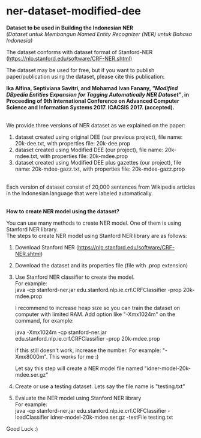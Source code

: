 # ner-dataset-modified-dee
<b>Dataset to be used in Building the Indonesian NER</b>
<br>
<i>(Dataset untuk Membangun Named Entity Recognizer (NER) untuk Bahasa Indonesia)</i> <br>

The dataset conforms with dataset format of Stanford-NER (https://nlp.stanford.edu/software/CRF-NER.shtml) <br>

The dataset may be used for free, but if you want to publish paper/publication using the dataset, please cite this publication: <br>

<b>Ika Alfina, Septiviana Savitri, and Mohamad Ivan Fanany, <i>"Modified DBpedia Entities Expansion for Tagging Automatically NER Dataset"</i>, in Proceeding of 9th International Conference on Advanced Computer Science and Information Systems 2017. ICACSIS 2017. (accepted).</b>

<br>We provide three versions of NER dataset as we explained on the paper:
1. dataset created using original DEE (our previous project), file name: 20k-dee.txt, with properties file: 20k-dee.prop
2. dataset created using Modified DEE (our project), file name: 20k-mdee.txt, with properties file: 20k-mdee.prop
3. dataset created using Modified DEE plus gazettes (our project), file name: 20k-mdee-gazz.txt, with properties file: 20k-mdee-gazz.prop
<br>
Each version of dataset consist of 20,000 sentences from Wikipedia articles in the Indonesian language that were labeled automatically. <br>
<br>

<b>How to create NER model using the dataset?</b><br>

You can use many methods to create NER model. One of them is using Stanford NER library.<br>
The steps to create NER model using Stanford NER library are as follows:
1. Download Stanford NER (https://nlp.stanford.edu/software/CRF-NER.shtml)
2. Download the dataset and its properties file (file with .prop extension)
3. Use Stanford NER classifier to create the model. <br>
   For example: <br>
      java -cp stanford-ner.jar edu.stanford.nlp.ie.crf.CRFClassifier -prop 20k-mdee.prop <br>
      
      I recommend to increase heap size so you can train the dataset on computer with limited RAM. Add option like "-Xmx1024m" on the command, for example:<br>
      
      java -Xmx1024m -cp stanford-ner.jar edu.stanford.nlp.ie.crf.CRFClassifier -prop 20k-mdee.prop <br>
      
      if this still doesn't work, increase the number. For example: "-Xmx8000m". This works for me :)

   Let say this step will create a NER model file named "idner-model-20k-mdee.ser.gz"
 
4. Create or use a testing dataset. Lets say the file name is "testing.txt"
5. Evaluate the NER model using Stanford NER library <br>
   For example:<br>
        java -cp stanford-ner.jar edu.stanford.nlp.ie.crf.CRFClassifier -loadClassifier idner-model-20k-mdee.ser.gz -testFile testing.txt 
   
Good Luck :)
